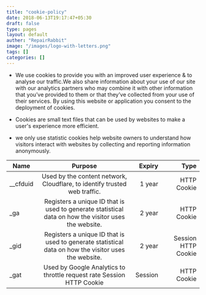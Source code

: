 ```yaml
---
title: "cookie-policy"
date: 2018-06-13T19:17:47+05:30
draft: false
type: pages
layout: default
auther: "RepairRabbit"
image: "/images/logo-with-letters.png"
tags: []
categories: []
---
```



* We use cookies to provide you with an improved user experience & to analyse our traffic.We also share information about your use of our site with our analytics partners who may combine it with other information that you’ve provided to them or that they’ve collected from your use of their services.
By using this website or application you consent to the deployment of cookies.

* Cookies are small text files that can be used by websites to make a user's experience more efficient.

* we only use statistic cookies help website owners to understand how visitors interact with websites by collecting and reporting information anonymously.

| Name | Purpose | Expiry | Type |
| ------------- |:-------------:| -----:| -----:|
| __cfduid | Used by the content network, Cloudflare, to identify trusted web traffic. | 1 year | HTTP Cookie |
| _ga | Registers a unique ID that is used to generate statistical data on how the visitor uses the website. | 2 year | HTTP Cookie |
| _gid | Registers a unique ID that is used to generate statistical data on how the visitor uses the website. | 2 year | Session HTTP Cookie |
| _gat | Used by Google Analytics to throttle request rate Session HTTP Cookie | Session | HTTP Cookie |

